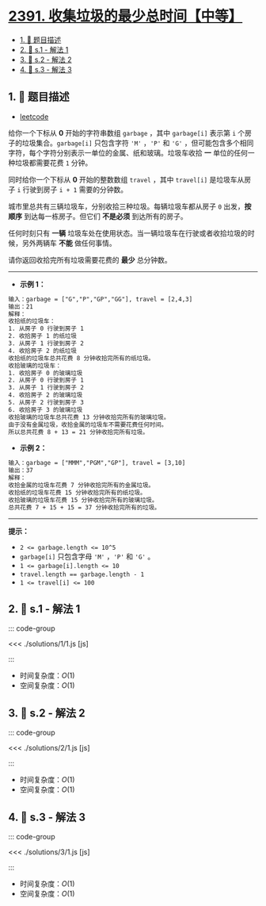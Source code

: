 # [2391. 收集垃圾的最少总时间【中等】](https://github.com/tnotesjs/TNotes.leetcode/tree/main/notes/2391.%20%E6%94%B6%E9%9B%86%E5%9E%83%E5%9C%BE%E7%9A%84%E6%9C%80%E5%B0%91%E6%80%BB%E6%97%B6%E9%97%B4%E3%80%90%E4%B8%AD%E7%AD%89%E3%80%91)

<!-- region:toc -->

- [1. 📝 题目描述](#1--题目描述)
- [2. 🎯 s.1 - 解法 1](#2--s1---解法-1)
- [3. 🎯 s.2 - 解法 2](#3--s2---解法-2)
- [4. 🎯 s.3 - 解法 3](#4--s3---解法-3)

<!-- endregion:toc -->

## 1. 📝 题目描述

- [leetcode](https://leetcode.cn/problems/minimum-amount-of-time-to-collect-garbage/)

给你一个下标从 **0** 开始的字符串数组 `garbage` ，其中 `garbage[i]` 表示第 `i` 个房子的垃圾集合。`garbage[i]` 只包含字符 `'M'` ，`'P'` 和 `'G'` ，但可能包含多个相同字符，每个字符分别表示一单位的金属、纸和玻璃。垃圾车收拾 **一** 单位的任何一种垃圾都需要花费 `1` 分钟。

同时给你一个下标从 **0** 开始的整数数组 `travel` ，其中 `travel[i]` 是垃圾车从房子 `i` 行驶到房子 `i + 1` 需要的分钟数。

城市里总共有三辆垃圾车，分别收拾三种垃圾。每辆垃圾车都从房子 `0` 出发，**按顺序** 到达每一栋房子。但它们 **不是必须** 到达所有的房子。

任何时刻只有 **一辆** 垃圾车处在使用状态。当一辆垃圾车在行驶或者收拾垃圾的时候，另外两辆车 **不能** 做任何事情。

请你返回收拾完所有垃圾需要花费的 **最少** 总分钟数。

---

- **示例 1：**

```txt
输入：garbage = ["G","P","GP","GG"], travel = [2,4,3]
输出：21
解释：
收拾纸的垃圾车：
1. 从房子 0 行驶到房子 1
2. 收拾房子 1 的纸垃圾
3. 从房子 1 行驶到房子 2
4. 收拾房子 2 的纸垃圾
收拾纸的垃圾车总共花费 8 分钟收拾完所有的纸垃圾。
收拾玻璃的垃圾车：
1. 收拾房子 0 的玻璃垃圾
2. 从房子 0 行驶到房子 1
3. 从房子 1 行驶到房子 2
4. 收拾房子 2 的玻璃垃圾
5. 从房子 2 行驶到房子 3
6. 收拾房子 3 的玻璃垃圾
收拾玻璃的垃圾车总共花费 13 分钟收拾完所有的玻璃垃圾。
由于没有金属垃圾，收拾金属的垃圾车不需要花费任何时间。
所以总共花费 8 + 13 = 21 分钟收拾完所有垃圾。
```

- **示例 2：**

```txt
输入：garbage = ["MMM","PGM","GP"], travel = [3,10]
输出：37
解释：
收拾金属的垃圾车花费 7 分钟收拾完所有的金属垃圾。
收拾纸的垃圾车花费 15 分钟收拾完所有的纸垃圾。
收拾玻璃的垃圾车花费 15 分钟收拾完所有的玻璃垃圾。
总共花费 7 + 15 + 15 = 37 分钟收拾完所有的垃圾。
```

---

**提示：**

- `2 <= garbage.length <= 10^5`
- `garbage[i]` 只包含字母 `'M'` ，`'P'` 和 `'G'` 。
- `1 <= garbage[i].length <= 10`
- `travel.length == garbage.length - 1`
- `1 <= travel[i] <= 100`

## 2. 🎯 s.1 - 解法 1

::: code-group

<<< ./solutions/1/1.js [js]

:::

- 时间复杂度：$O(1)$
- 空间复杂度：$O(1)$

## 3. 🎯 s.2 - 解法 2

::: code-group

<<< ./solutions/2/1.js [js]

:::

- 时间复杂度：$O(1)$
- 空间复杂度：$O(1)$

## 4. 🎯 s.3 - 解法 3

::: code-group

<<< ./solutions/3/1.js [js]

:::

- 时间复杂度：$O(1)$
- 空间复杂度：$O(1)$
